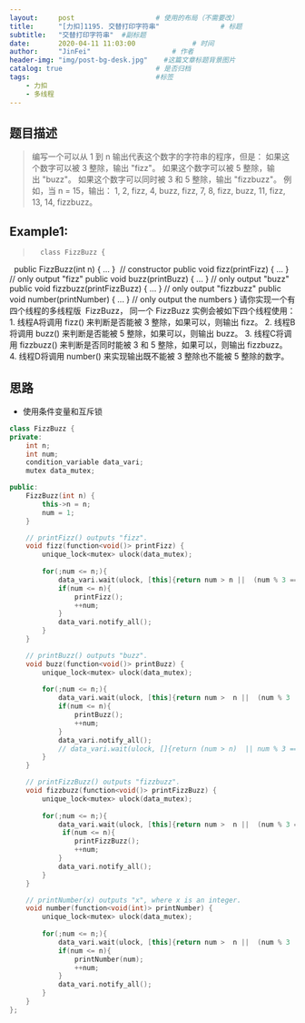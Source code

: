 ```yaml
---
layout:     post                    # 使用的布局（不需要改） 
title:      "[力扣]1195. 交替打印字符串"               # 标题  
subtitle:   "交替打印字符串"  #副标题 
date:       2020-04-11 11:03:00              # 时间 
author:     "JinFei"                    # 作者 
header-img: "img/post-bg-desk.jpg"    #这篇文章标题背景图片 
catalog: true                       # 是否归档 
tags:                               #标签     
    - 力扣
    - 多线程
---
```


## 题目描述
>   编写一个可以从 1 到 n 输出代表这个数字的字符串的程序，但是：
    如果这个数字可以被 3 整除，输出 "fizz"。
    如果这个数字可以被 5 整除，输出 "buzz"。
    如果这个数字可以同时被 3 和 5 整除，输出 "fizzbuzz"。
    例如，当 n = 15，输出： 1, 2, fizz, 4, buzz, fizz, 7, 8, fizz, buzz, 11, fizz, 13, 14, fizzbuzz。

## Example1:
 
>       class FizzBuzz {
            public FizzBuzz(int n) { ... }               // constructor
            public void fizz(printFizz) { ... }          // only output "fizz"
            public void buzz(printBuzz) { ... }          // only output "buzz"
            public void fizzbuzz(printFizzBuzz) { ... }  // only output "fizzbuzz"
            public void number(printNumber) { ... }      // only output the numbers
        }
        请你实现一个有四个线程的多线程版  FizzBuzz， 同一个 FizzBuzz 实例会被如下四个线程使用：
        1. 线程A将调用 fizz() 来判断是否能被 3 整除，如果可以，则输出 fizz。
        2. 线程B将调用 buzz() 来判断是否能被 5 整除，如果可以，则输出 buzz。
        3. 线程C将调用 fizzbuzz() 来判断是否同时能被 3 和 5 整除，如果可以，则输出 fizzbuzz。
        4. 线程D将调用 number() 来实现输出既不能被 3 整除也不能被 5 整除的数字。


## 思路
- 使用条件变量和互斥锁

```C++
class FizzBuzz {
private:
    int n;
    int num;
    condition_variable data_vari;
    mutex data_mutex;

public:
    FizzBuzz(int n) {
        this->n = n;
        num = 1;
    }

    // printFizz() outputs "fizz".
    void fizz(function<void()> printFizz) {
        unique_lock<mutex> ulock(data_mutex);
        
        for(;num <= n;){
            data_vari.wait(ulock, [this]{return num > n ||  (num % 3 == 0 && num % 5 !=0);});
            if(num <= n){
                printFizz();
                ++num;
            }
            data_vari.notify_all();
        }
    }

    // printBuzz() outputs "buzz".
    void buzz(function<void()> printBuzz) {
        unique_lock<mutex> ulock(data_mutex);
        
        for(;num <= n;){
            data_vari.wait(ulock, [this]{return num >  n ||  (num % 3 != 0 && num % 5 ==0);});
            if(num <= n){
                printBuzz();
                ++num;
            }
            data_vari.notify_all();
            // data_vari.wait(ulock, []{return (num > n)  || num % 3 == 0 && num % 5 !=0;});
        }
    }

    // printFizzBuzz() outputs "fizzbuzz".
	void fizzbuzz(function<void()> printFizzBuzz) {
        unique_lock<mutex> ulock(data_mutex);
        
        for(;num <= n;){
            data_vari.wait(ulock, [this]{return num >  n ||  (num % 3 == 0 && num % 5 ==0);});
             if(num <= n){
                printFizzBuzz();
                ++num;
            }
            data_vari.notify_all();
        }
    }

    // printNumber(x) outputs "x", where x is an integer.
    void number(function<void(int)> printNumber) {
        unique_lock<mutex> ulock(data_mutex);
        
        for(;num <= n;){
            data_vari.wait(ulock, [this]{return num >  n ||  (num % 3 != 0 && num % 5 !=0);});
            if(num <= n){
                printNumber(num);
                ++num;
            }
            data_vari.notify_all();
        }
    }
};
```
